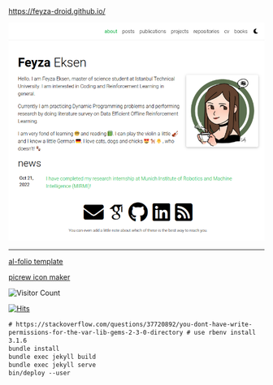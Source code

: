 ##

https://feyza-droid.github.io/

![alt text](https://github.com/feyza-droid/feyza-droid.github.io/blob/master/assets/img/feyza-droid.github.io_img.png?raw=true)

<hr>

<a href="https://github.com/alshedivat/al-folio">al-folio template</a>

<a href="https://picrew.me/image_maker/137904">picrew icon maker</a>

![Visitor Count](https://profile-counter.glitch.me/{feyza-droid}/count.svg)

[![Hits](https://hits.seeyoufarm.com/api/count/incr/badge.svg?url=https%3A%2F%2Fgithub.com%2Ffeyza-droid%2Fhit-counter&count_bg=%23A7F86A&title_bg=%232274A3&icon=smugmug.svg&icon_color=%23ECD210&title=hits&edge_flat=false)](https://hits.seeyoufarm.com)


```
# https://stackoverflow.com/questions/37720892/you-dont-have-write-permissions-for-the-var-lib-gems-2-3-0-directory # use rbenv install 3.1.6
bundle install
bundle exec jekyll build
bundle exec jekyll serve
bin/deploy --user
```